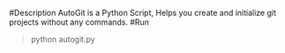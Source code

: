#Description
AutoGit is a Python Script, Helps you create and initialize git projects without any commands.
#Run
> python autogit.py

